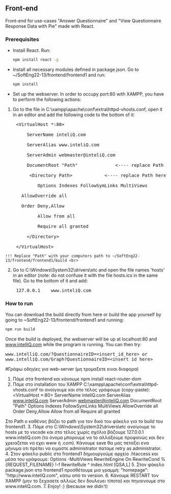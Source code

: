 <!-- FRONT-END -->
## Front-end

Front-end for use-cases "Answer Questionnaire" and "View Questionnaire Response Data with Pie" made with React.

### Prerequisites

* Install React. Run:
  ```sh
  npm install react -g
  ```
* Install all necessary modules defined in package.json. Go to ~/SoftEng22-13/frontend/frontend1 and run:
  ```sh
  npm install
  ```
* Set up the webserver. In order to occupy port:80 with XAMPP, you have to perform the following actions:

 1. Go to the file in C:\xampp\apache\conf\extra\httpd-vhosts.conf, open it in an 
 editor and add the following code to the bottom of it:
 
 <pre>    &ltVirtualHost *:80&gt<br>
        ServerName inteliQ.com<br>
        ServerAlias www.inteliQ.com<br>
        ServerAdmin webmaster@inteliQ.com<br>
        DocumentRoot "Path"              <---- replace Path here <br>
         &ltDirectory Path&gt            <---- replace Path here <br>
            Options Indexes FollowSymLinks MultiViews<br>
      AllowOverride all<br>
      Order Deny,Allow<br>
            Allow from all<br>
            Require all granted<br>
        &lt/Directory&gt<br>
    &lt/VirtualHost&gt
</pre>

    !!! Replace "Path" with your computers path to ~/SoftEng22-13/frontend/frontend1/build <br>
  2. Go to C:\Windows\System32\drivers\etc and open the file names 'hosts' in an editor (note: do not 
  confuse it with the file hosts.ics in the same file). Go to the bottom of it and add:<br>
<pre>    127.0.0.1    www.inteliQ.com </pre>

### How to run

You can download the build directly from here or build the app yourself by going to ~SoftEng22-13/frontend/frontend1 and running:
  ```sh
  npm run build
  ```
Once the build is deployed, the webserver will be up at localhost:80 and www.intelliQ.com while the 
program is running. You can then try:
<pre>
www.intelliQ.com/?QuestionnaireID=&ltinsert_id_here&gt or
www.intelliQ.com/Graph?QuestionnaireID=&ltinsert_id_here&gt
</pre>
#Γράφω οδηγίες για web-server (μη τρομαξετε ειναι διαφορα)

1. Πάμε στα frontend και κάνουμε npm install react-router-dom
2. Πάμε στο installation του XAMPP C:\xampp\apache\conf\extra\httpd-vhosts.conf το ανοίγουμε
και στο τέλος γράφουμε (copy-paste):
<VirtualHost *:80>
    ServerName inteliQ.com
    ServerAlias www.inteliQ.com
    ServerAdmin webmaster@inteliQ.com
    DocumentRoot "Path"
     <Directory Path>
        Options Indexes FollowSymLinks MultiViews
  AllowOverride all
  Order Deny,Allow
        Allow from all
        Require all granted
    </Directory>
</VirtualHost>
Στο Path o καθένας βάζει το path για τον δικό του φάκελο για το build του frontend1.
3. Πάμε στο C:\Windows\System32\drivers\etc ανοίγουμε το hosts με το vscode και στο τέλος χωρίς σχόλια βάζουμε 127.0.0.1    www.inteliQ.com (το όνομα μπορουμε να το αλλάξουμε προφανώς και δεν χρειαζεται να εχει www ή .com). Κάνουμε save θα μας πεταξει ενα μήνυμα οτι πρέπει να ειμαστε administrator παταμε retry as administrator.
4. Στον φάκελο public στο frontend1 δημιουργούμε αρχείο .htaccess και μέσα του γράφουμε:
Options -MultiViews
RewriteEngine On
RewriteCond %{REQUEST_FILENAME} !-f
RewriteRule ^ index.html [QSA,L]
5. Στον φάκελο package.json στο frontend1 προσθέτουμε μια γραμμή: "homepage": "http://www.inteliQ.com", κάτω από το version.
6. Κάνουμε RESTART τον XAMPP (μην το ξεχασετε αλλιώς δεν δουλευει τίποτα) και πηγαινουμε στο www.inteliQ.com.
7. Enjoy! :) (because we didn't)

